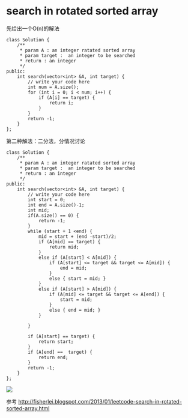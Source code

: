 # search in rotated sorted array

先给出一个O(n)的解法

	class Solution {
	    /** 
	     * param A : an integer ratated sorted array
	     * param target :  an integer to be searched
	     * return : an integer
	     */
	public:
	    int search(vector<int> &A, int target) {
	        // write your code here
	        int num = A.size();
	        for (int i = 0; i < num; i++) {
	            if (A[i] == target) {
	                return i;
	            }
	        }
	        return -1;
	    }
	};

第二种解法：二分法，分情况讨论

	class Solution {
	    /** 
	     * param A : an integer ratated sorted array
	     * param target :  an integer to be searched
	     * return : an integer
	     */
	public:
	    int search(vector<int> &A, int target) {
	        // write your code here
	        int start = 0;
	        int end = A.size()-1;
	        int mid;
	        if(A.size() == 0) {
	            return -1;
	        }
	        while (start + 1 <end) {
	            mid = start + (end -start)/2;
	            if (A[mid] == target) {
	                return mid;
	            }
	            else if (A[start] < A[mid]) {
	                if (A[start] <= target && target <= A[mid]) {
	                    end = mid;
	                }
	                else { start = mid; }
	            }
	            else if (A[start] > A[mid]) {
	                if (A[mid] <= target && target <= A[end]) {
	                    start = mid;
	                }            
	                else { end = mid; }
	            }
	                
	        }
	        
	        if (A[start] == target) {
	            return start;
	        }
	        if (A[end] ==  target) {
	            return end;
	        }
	        return -1;
	    }
	};

<img src="/blog/public/images/posts/code/sort-array.png" >

参考 http://fisherlei.blogspot.com/2013/01/leetcode-search-in-rotated-sorted-array.html
